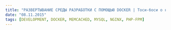 ```yaml
---
title: "РАЗВЕРТЫВАНИЕ СРЕДЫ РАЗРАБОТКИ С ПОМОЩЬЮ DOCKER | Тоси-боси о компьютерах"
date: "08.11.2015"
tags: [DEVELOPMENT, DOCKER, MEMCACHED, MYSQL, NGINX, PHP-FPM]
---
```

